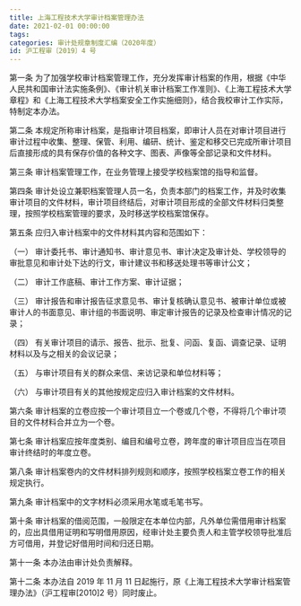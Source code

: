 ```yaml
---
title: 上海工程技术大学审计档案管理办法
date: 2021-02-01 00:00:00
tags: 
categories: 审计处规章制度汇编（2020年度）
id: 沪工程审〔2019〕4 号
---
```


第一条 为了加强学校审计档案管理工作，充分发挥审计档案的作用，根据《中华人民共和国审计法实施条例》、《审计机关审计档案工作准则》、《上海工程技术大学章程》和《上海工程技术大学档案安全工作实施细则》，结合我校审计工作实际，特制定本办法。

第二条 本规定所称审计档案，是指审计项目档案，即审计人员在对审计项目进行审计过程中收集、整理、保管、利用、编研、统计、鉴定和移交已完成所审计项目后直接形成的具有保存价值的各种文字、图表、声像等全部记录和文件材料。

第三条 审计档案管理工作，在业务管理上接受学校档案馆的指导和监督。

第四条 审计处设立兼职档案管理人员一名，负责本部门的档案工作，并及时收集审计项目的文件材料，审计项目终结后，对审计项目形成的全部文件材料归类整理，按照学校档案管理的要求，及时移送学校档案馆保存。

第五条 应归入审计档案中的文件材料其内容和范围如下：

（一） 审计委托书、审计通知书、审计意见书、审计决定及审计处、学校领导的审批意见和审计处下达的行文，审计建议书和移送处理书等审计公文；

（二） 审计工作底稿、审计工作方案、审计证据；

（三） 审计报告和审计报告征求意见书、审计复核确认意见书、被审计单位或被审计人的书面意见、审计组的书面说明、审定审计报告的记录及检查审计情况的记录；

（四） 有关审计项目的请示、报告、批示、批复、问函、复函、调查记录、证明材料以及与之相关的会议记录；

（五） 与审计项目有关的群众来信、来访记录和单位材料等；

（六） 与审计项目有关的其他按规定应归入审计档案的文件材料。

第六条 审计档案的立卷应按一个审计项目立一个卷或几个卷，不得将几个审计项目的文件材料合并立为一个卷。

第七条 审计档案应按年度类别、编目和编号立卷，跨年度的审计项目应当在项目审计终结时的年度立卷。

第八条 审计档案卷内的文件材料排列规则和顺序，按照学校档案立卷工作的相关规定执行。

第九条 审计档案中的文字材料必须采用水笔或毛笔书写。

第十条 审计档案的借阅范围，一般限定在本单位内部，凡外单位需借用审计档案的，应出具借用证明和写明借用原因，经审计处主要负责人和主管学校领导批准后方可借用，并登记好借用时间和归还日期。

第十一条 本办法由审计处负责解释。

第十二条 本办法自 2019 年 11 月 11 日起施行，原《上海工程技术大学审计档案管理办法》（沪工程审[2010]2 号）同时废止。
